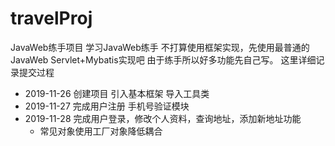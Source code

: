 # travelProj
JavaWeb练手项目
学习JavaWeb练手
不打算使用框架实现，先使用最普通的JavaWeb Servlet+Mybatis实现吧
由于练手所以好多功能先自己写。
这里详细记录提交过程

* 2019-11-26 创建项目 引入基本框架 导入工具类
* 2019-11-27 完成用户注册 手机号验证模块
* 2019-11-28 完成用户登录，修改个人资料，查询地址，添加新地址功能
    * 常见对象使用工厂对象降低耦合
